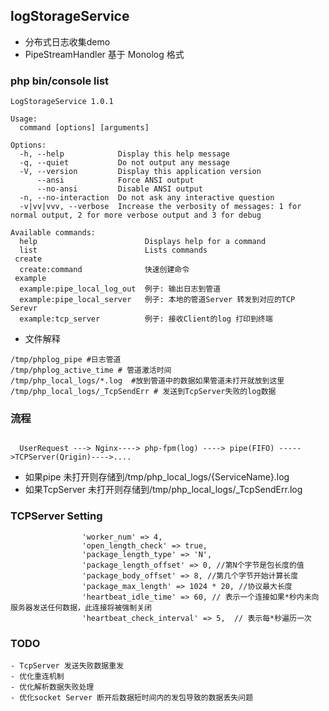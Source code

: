 ## logStorageService

- 分布式日志收集demo
- PipeStreamHandler 基于 Monolog 格式


###  php bin/console list
```
LogStorageService 1.0.1

Usage:
  command [options] [arguments]

Options:
  -h, --help            Display this help message
  -q, --quiet           Do not output any message
  -V, --version         Display this application version
      --ansi            Force ANSI output
      --no-ansi         Disable ANSI output
  -n, --no-interaction  Do not ask any interactive question
  -v|vv|vvv, --verbose  Increase the verbosity of messages: 1 for normal output, 2 for more verbose output and 3 for debug

Available commands:
  help                        Displays help for a command
  list                        Lists commands
 create
  create:command              快速创建命令
 example
  example:pipe_local_log_out  例子: 输出日志到管道
  example:pipe_local_server   例子: 本地的管道Server 转发到对应的TCP Serevr
  example:tcp_server          例子: 接收Client的log 打印到终端
```

- 文件解释
```
/tmp/phplog_pipe #日志管道
/tmp/phplog_active_time # 管道激活时间
/tmp/php_local_logs/*.log  #放到管道中的数据如果管道未打开就放到这里
/tmp/php_local_logs/_TcpSendErr # 发送到TcpServer失败的log数据
```

### 流程
```

  UserRequest ---> Nginx----> php-fpm(log) ----> pipe(FIFO) ----->TCPServer(Qrigin)---->....

```
- 如果pipe 未打开则存储到/tmp/php_local_logs/{ServiceName}.log
- 如果TcpServer 未打开则存储到/tmp/php_local_logs/_TcpSendErr.log


### TCPServer Setting

```
                'worker_num' => 4,
                'open_length_check' => true,
                'package_length_type' => 'N',
                'package_length_offset' => 0, //第N个字节是包长度的值
                'package_body_offset' => 8, //第几个字节开始计算长度
                'package_max_length' => 1024 * 20, //协议最大长度
                'heartbeat_idle_time' => 60, // 表示一个连接如果*秒内未向服务器发送任何数据，此连接将被强制关闭
                'heartbeat_check_interval' => 5,  // 表示每*秒遍历一次

```

### TODO
```
- TcpServer 发送失败数据重发
- 优化重连机制
- 优化解析数据失败处理
- 优化socket Server 断开后数据短时间内的发包导致的数据丢失问题

```



